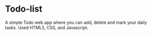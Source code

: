 # Todo-list

A simple Todo web app where you can add, delete and mark your daily tasks.
Used HTML5, CSS, and Javascript.
